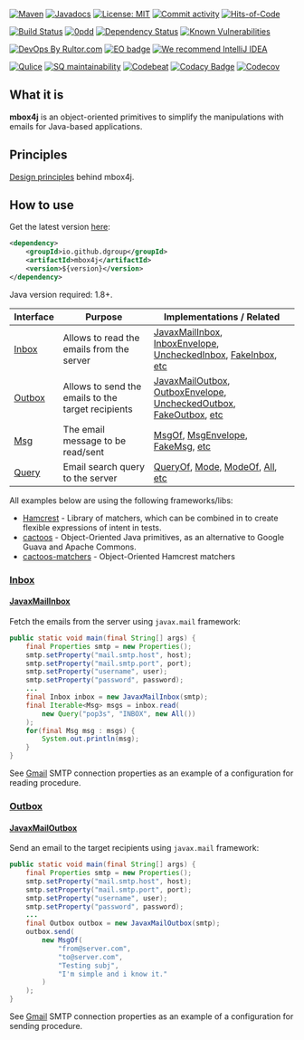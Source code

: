 [![Maven](https://img.shields.io/maven-central/v/io.github.dgroup/mbox4j.svg)](https://mvnrepository.com/artifact/io.github.dgroup/mbox4j)
[![Javadocs](http://www.javadoc.io/badge/io.github.dgroup/mbox4j.svg)](http://www.javadoc.io/doc/io.github.dgroup/mbox4j)
[![License: MIT](https://img.shields.io/github/license/mashape/apistatus.svg)](./license.txt)
[![Commit activity](https://img.shields.io/github/commit-activity/y/dgroup/mbox4j.svg?style=flat-square)](https://github.com/dgroup/mbox4j/graphs/commit-activity)
[![Hits-of-Code](https://hitsofcode.com/github/dgroup/mbox4j)](https://hitsofcode.com/view/github/dgroup/mbox4j)

[![Build Status](https://circleci.com/gh/dgroup/mbox4j.svg?style=svg)](https://circleci.com/gh/dgroup/mbox4j)
[![0pdd](http://www.0pdd.com/svg?name=dgroup/mbox4j)](http://www.0pdd.com/p?name=dgroup/mbox4j)
[![Dependency Status](https://requires.io/github/dgroup/mbox4j/requirements.svg?branch=master)](https://requires.io/github/dgroup/mbox4j/requirements/?branch=master)
[![Known Vulnerabilities](https://snyk.io/test/github/dgroup/mbox4j/badge.svg)](https://snyk.io/org/dgroup/project/3bd606b4-323a-4a5e-a9cf-8fe847b7f94d/?tab=dependencies&vulns=vulnerable)

[![DevOps By Rultor.com](http://www.rultor.com/b/dgroup/mbox4j)](http://www.rultor.com/p/dgroup/mbox4j)
[![EO badge](http://www.elegantobjects.org/badge.svg)](http://www.elegantobjects.org/#principles)
[![We recommend IntelliJ IDEA](http://www.elegantobjects.org/intellij-idea.svg)](https://www.jetbrains.com/idea/)

[![Qulice](https://img.shields.io/badge/qulice-passed-blue.svg)](http://www.qulice.com/)
[![SQ maintainability](https://sonarcloud.io/api/project_badges/measure?project=io.github.dgroup%3Ambox4j&metric=sqale_rating)](https://sonarcloud.io/dashboard?id=io.github.dgroup%3Ambox4j)
[![Codebeat](https://codebeat.co/badges/03a70479-61fe-4167-bf43-84dfd78d4cc0)](https://codebeat.co/projects/github-com-dgroup-mbox4j-master)
[![Codacy Badge](https://api.codacy.com/project/badge/Grade/e72eb423424b4b6db9ba64aa97463206)](https://www.codacy.com/app/dgroup/mbox4j?utm_source=github.com&amp;utm_medium=referral&amp;utm_content=dgroup/mbox4j&amp;utm_campaign=Badge_Grade)
[![Codecov](https://codecov.io/gh/dgroup/mbox4j/branch/master/graph/badge.svg)](https://codecov.io/gh/dgroup/mbox4j)

## What it is
**mbox4j** is an object-oriented primitives to simplify the manipulations with emails for Java-based applications.

## Principles
[Design principles](http://www.elegantobjects.org#principles) behind mbox4j.

## How to use
Get the latest version [here](https://github.com/dgroup/mbox4j/releases):

```xml
<dependency>
    <groupId>io.github.dgroup</groupId>
    <artifactId>mbox4j</artifactId>
    <version>${version}</version>
</dependency>
```

Java version required: 1.8+.

Interface           | Purpose                                               | Implementations / Related                    
--------------------|-------------------------------------------------------|---------------------------
[Inbox](#inbox)     | Allows to read the emails from the server             | [JavaxMailInbox](src/main/java/io/github/dgroup/mbox4j/inbox/javax/JavaxMailInbox.java), [InboxEnvelope](src/main/java/io/github/dgroup/mbox4j/inbox/InboxEnvelope.java), [UncheckedInbox](src/main/java/io/github/dgroup/mbox4j/inbox/UncheckedInbox.java), [FakeInbox](src/main/java/io/github/dgroup/mbox4j/inbox/FakeInbox.java), [etc](src/main/java/io/github/dgroup/mbox4j/inbox)                            
[Outbox](#outbox)   | Allows to send the emails to the target recipients    | [JavaxMailOutbox](src/main/java/io/github/dgroup/mbox4j/outbox/javax/JavaxMailInboxTest.java), [OutboxEnvelope](src/main/java/io/github/dgroup/mbox4j/outbox/OutboxEnvelope.java), [UncheckedOutbox](src/main/java/io/github/dgroup/mbox4j/outbox/UncheckedOutbox.java), [FakeOutbox](src/main/java/io/github/dgroup/mbox4j/outbox/FakeOutbox.java), [etc](src/main/java/io/github/dgroup/mbox4j/outbox)                    
[Msg](#msg)         | The email message to be read/sent                     | [MsgOf](src/main/java/io/github/dgroup/mbox4j/msg/MsgOf.java), [MsgEnvelope](src/main/java/io/github/dgroup/mbox4j/msg/MsgEnvelope.java), [FakeMsg](src/main/java/io/github/dgroup/mbox4j/msg/FakeMsg.java), [etc](src/main/java/io/github/dgroup/mbox4j/msg)
[Query](#query)     | Email search query to the server                      | [QueryOf](src/main/java/io/github/dgroup/mbox4j/query/QueryOf.java), [Mode](src/main/java/io/github/dgroup/mbox4j/query/mode/Mode.java), [ModeOf](src/main/java/io/github/dgroup/mbox4j/query/mode/ModeOf.java), [All](src/main/java/io/github/dgroup/mbox4j/query/mode/All.java), [etc](src/main/java/io/github/dgroup/mbox4j/query)            

All examples below are using the following frameworks/libs:
 - [Hamcrest](https://github.com/hamcrest/JavaHamcrest) - Library of matchers, which can be combined in to create flexible expressions of intent in tests.
 - [cactoos](https://github.com/yegor256/cactoos) - Object-Oriented Java primitives, as an alternative to Google Guava and Apache Commons.
 - [cactoos-matchers](https://github.com/yegor256/cactoos) - Object-Oriented Hamcrest matchers

### [Inbox](src/main/java/io/github/dgroup/mbox4j/Inbox.java)
#### [JavaxMailInbox](src/main/java/io/github/dgroup/mbox4j/inbox/javax/JavaxMailInbox.java)
Fetch the emails from the server using `javax.mail` framework:
```java
public static void main(final String[] args) {
    final Properties smtp = new Properties();
    smtp.setProperty("mail.smtp.host", host);
    smtp.setProperty("mail.smtp.port", port);
    smtp.setProperty("username", user);
    smtp.setProperty("password", password);
    ...
    final Inbox inbox = new JavaxMailInbox(smtp);
    final Iterable<Msg> msgs = inbox.read(
        new Query("pop3s", "INBOX", new All())
    );
    for(final Msg msg : msgs) {
        System.out.println(msg);
    }
}
```
See [Gmail](src/test/java/io/github/dgroup/mbox4j/GmailSmtpProperties.java) SMTP connection properties as an example of a configuration for reading procedure.
### [Outbox](src/main/java/io/github/dgroup/mbox4j/Outbox.java)
#### [JavaxMailOutbox](src/main/java/io/github/dgroup/mbox4j/outbox/javax/JavaxMailInboxTest.java)
Send an email to the target recipients using `javax.mail` framework:
```java
public static void main(final String[] args) {
    final Properties smtp = new Properties();
    smtp.setProperty("mail.smtp.host", host);
    smtp.setProperty("mail.smtp.port", port);
    smtp.setProperty("username", user);
    smtp.setProperty("password", password);
    ...
    final Outbox outbox = new JavaxMailOutbox(smtp);
    outbox.send(
        new MsgOf(
            "from@server.com", 
            "to@server.com", 
            "Testing subj", 
            "I'm simple and i know it."
        )
    );
}
```
See [Gmail](src/test/java/io/github/dgroup/mbox4j/GmailSmtpProperties.java) SMTP connection properties as an example of a configuration for sending procedure. 
